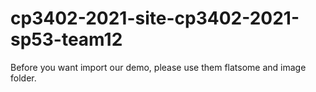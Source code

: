 ﻿# cp3402-2021-site-cp3402-2021-sp53-team12
Before you want import our demo, please use them flatsome and image folder. 
